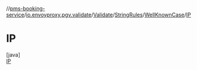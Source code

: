 //[pms-booking-service](../../../../../../index.md)/[io.envoyproxy.pgv.validate](../../../../index.md)/[Validate](../../../index.md)/[StringRules](../../index.md)/[WellKnownCase](../index.md)/[IP](index.md)

# IP

[java]\
[IP](index.md)